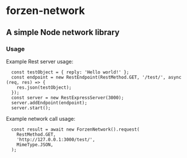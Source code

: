 # forzen-network

## A simple Node network library

### Usage

Example Rest server usage:

```
  const testObject = { reply: 'Hello world!' };
  const endpoint = new RestEndpoint(RestMethod.GET, '/test/', async (req, res) => {
    res.json(testObject);
  });
  const server = new RestExpressServer(3000);
  server.addEndpoint(endpoint);
  server.start();
```

Example network call usage:

```
  const result = await new ForzenNetwork().request(
    RestMethod.GET,
    'http://127.0.0.1:3000/test/',
    MimeType.JSON,
  );
```
